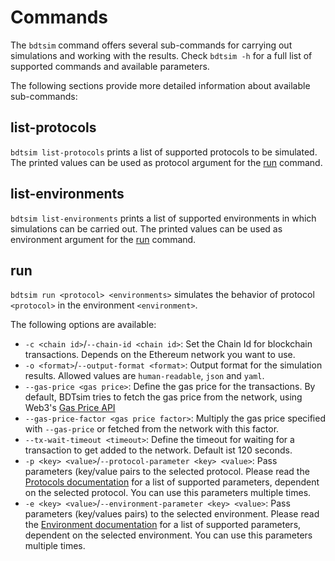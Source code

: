 # Commands

The `bdtsim` command offers several sub-commands for carrying out simulations and working with the results.
Check `bdtsim -h` for a full list of supported commands and available parameters.

The following sections provide more detailed information about available sub-commands:


## list-protocols

`bdtsim list-protocols` prints a list of supported protocols to be simulated.
The printed values can be used as protocol argument for the [run](#run) command.

## list-environments

`bdtsim list-environments` prints a list of supported environments in which simulations can be carried out.
The printed values can be used as environment argument for the [run](#run) command.

## run

`bdtsim run <protocol> <environments>` simulates the behavior of protocol `<protocol>` in the environment `<environment>`.

The following options are available:

  * `-c <chain id>`/`--chain-id <chain id>`: Set the Chain Id for blockchain transactions. Depends on the Ethereum network you want to use.
  * `-o <format>`/`--output-format <format>`: Output format for the simulation results.
    Allowed values are `human-readable`, `json` and `yaml`.
  * `--gas-price <gas price>`: Define the gas price for the transactions. By default, BDTsim tries to fetch the gas price from the
    network, using Web3's [Gas Price API](https://web3py.readthedocs.io/en/stable/gas_price.html)
  * `--gas-price-factor <gas price factor>`: Multiply the gas price specified with `--gas-price` or fetched from the network with this factor.
  * `--tx-wait-timeout <timeout>`: Define the timeout for waiting for a transaction to get added to the network. Default ist 120 seconds.
  * `-p <key> <value>`/`--protocol-parameter <key> <value>`: Pass parameters (key/value pairs to the selected protocol.
    Please read the [Protocols documentation](protocols.md) for a list of supported parameters, dependent on the selected protocol.
    You can use this parameters multiple times.
  * `-e <key> <value>`/`--environment-parameter <key> <value>`: Pass parameters (key/values pairs) to the selected environment.
    Please read the [Environment documentation](environments.md) for a list of supported parameters, dependent on the selected environment.
    You can use this parameters multiple times.
